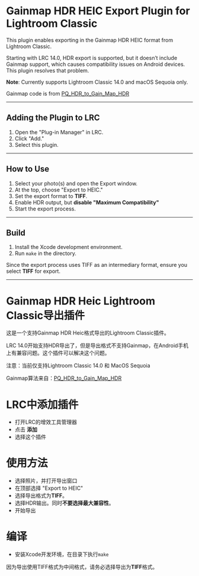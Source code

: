 # Gainmap HDR HEIC Export Plugin for Lightroom Classic

This plugin enables exporting in the Gainmap HDR HEIC format from Lightroom Classic.

Starting with LRC 14.0, HDR export is supported, but it doesn’t include Gainmap support, which causes compatibility issues on Android devices. This plugin resolves that problem.

**Note**: Currently supports Lightroom Classic 14.0 and macOS Sequoia only.

Gainmap code is from [PQ_HDR_to_Gain_Map_HDR](https://github.com/chemharuka/PQ_HDR_to_Gain_Map_HDR)

---

## Adding the Plugin to LRC

1. Open the "Plug-in Manager" in LRC.
2. Click "Add."
3. Select this plugin.

---

## How to Use

1. Select your photo(s) and open the Export window.
2. At the top, choose "Export to HEIC."
3. Set the export format to **TIFF**.
4. Enable HDR output, but **disable "Maximum Compatibility"**
5. Start the export process.

---

## Build

1. Install the Xcode development environment.
2. Run `make` in the directory.

Since the export process uses TIFF as an intermediary format, ensure you select **TIFF** for export.

-------------

# Gainmap HDR Heic Lightroom Classic导出插件
这是一个支持Gainmap HDR Heic格式导出的Lightroom Classic插件。

LRC 14.0开始支持HDR导出了，但是导出格式不支持Gainmap，在Android手机上有兼容问题。这个插件可以解决这个问题。

注意：当前仅支持Lightroom Classic 14.0 和 MacOS Sequoia

Gainmap算法来自：[PQ_HDR_to_Gain_Map_HDR](https://github.com/chemharuka/PQ_HDR_to_Gain_Map_HDR)

# LRC中添加插件
* 打开LRC的增效工具管理器
* 点击 **添加**
* 选择这个插件

# 使用方法
* 选择照片，并打开导出窗口
* 在顶部选择 "Export to HEIC"
* 选择导出格式为**TIFF**。
* 选择HDR输出。同时**不要选择最大兼容性**。
* 开始导出

# 编译
* 安装Xcode开发环境，在目录下执行`make`

因为导出使用TIFF格式为中间格式，请务必选择导出为**TIFF**格式。 
